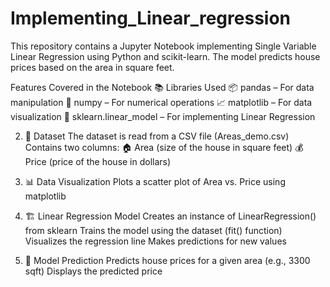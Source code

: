 # Implementing_Linear_regression
This repository contains a Jupyter Notebook implementing Single Variable Linear Regression using Python and scikit-learn. The model predicts house prices based on the area in square feet.

Features Covered in the Notebook
📚 Libraries Used
📦 pandas – For data manipulation
🔢 numpy – For numerical operations
📈 matplotlib – For data visualization
🤖 sklearn.linear_model – For implementing Linear Regression

2. 📂 Dataset
The dataset is read from a CSV file (Areas_demo.csv)
Contains two columns:
🏠 Area (size of the house in square feet)
💰 Price (price of the house in dollars)

3. 📊 Data Visualization
Plots a scatter plot of Area vs. Price using matplotlib

4. 🏗️ Linear Regression Model
Creates an instance of LinearRegression() from sklearn
Trains the model using the dataset (fit() function)
Visualizes the regression line
Makes predictions for new values

5. 🎯 Model Prediction
Predicts house prices for a given area (e.g., 3300 sqft)
Displays the predicted price
